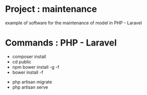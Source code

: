 # Project : maintenance
example of software for the maintenance of model in PHP - Laravel
# Commands : PHP - Laravel
* composer install
* cd public
* npm bower install -g -f
* bower install -f

+ php artisan migrate
+ php artisan serve

